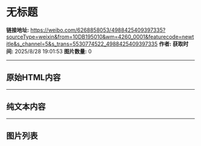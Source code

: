 # 无标题

**链接地址:** https://weibo.com/6268858053/4988425409397335?sourceType=weixin&from=10DB195010&wm=4260_0001&featurecode=newtitle&s_channel=5&s_trans=5530774522_4988425409397335
**作者:** 
**获取时间:** 2025/8/28 19:01:53
**图片数量:** 0

---

## 原始HTML内容



---

## 纯文本内容



---

## 图片列表


